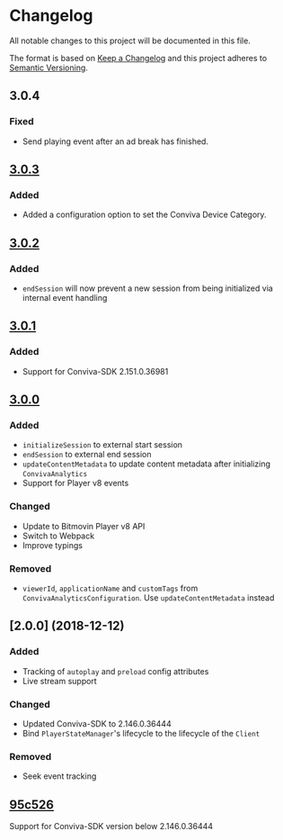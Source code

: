 # Changelog
All notable changes to this project will be documented in this file.

The format is based on [Keep a Changelog](http://keepachangelog.com/)
and this project adheres to [Semantic Versioning](http://semver.org/).

## 3.0.4

### Fixed
- Send playing event after an ad break has finished.

## [3.0.3]

### Added
- Added a configuration option to set the Conviva Device Category. 

## [3.0.2]

### Added
- `endSession` will now prevent a new session from being initialized via internal event handling

## [3.0.1]

### Added
- Support for Conviva-SDK 2.151.0.36981

## [3.0.0]

### Added
- `initializeSession` to external start session
- `endSession` to external end session
- `updateContentMetadata` to update content metadata after initializing `ConvivaAnalytics`
- Support for Player v8 events

### Changed
- Update to Bitmovin Player v8 API
- Switch to Webpack
- Improve typings

### Removed
- `viewerId`, `applicationName` and `customTags` from `ConvivaAnalyticsConfiguration`. Use `updateContentMetadata` instead

## [2.0.0] (2018-12-12)

### Added
- Tracking of `autoplay` and `preload` config attributes
- Live stream support

### Changed
- Updated Conviva-SDK to 2.146.0.36444
- Bind `PlayerStateManager`'s lifecycle to the lifecycle of the `Client`

### Removed
- Seek event tracking

## [95c526]

Support for Conviva-SDK version below 2.146.0.36444

[3.0.4]: https://github.com/bitmovin/bitmovin-player-analytics-conviva/compare/v3.0.3...v3.0.4
[3.0.3]: https://github.com/bitmovin/bitmovin-player-analytics-conviva/compare/v3.0.2...v3.0.3
[3.0.2]: https://github.com/bitmovin/bitmovin-player-analytics-conviva/compare/v3.0.1...v3.0.2
[3.0.1]: https://github.com/bitmovin/bitmovin-player-analytics-conviva/compare/v3.0.0...v3.0.1
[3.0.0]: https://github.com/bitmovin/bitmovin-player-analytics-conviva/compare/95c526a7306cef98061f8f65e3dec3023df501af...v3.0.0
[95c526]: https://github.com/bitmovin/bitmovin-player-analytics-conviva/commit/95c526a7306cef98061f8f65e3dec3023df501af
